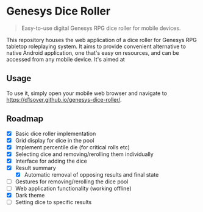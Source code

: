 # Genesys Dice Roller
> Easy-to-use digital Genesys RPG dice roller for mobile devices.

This repository houses the web application of a dice roller for Genesys RPG tabletop roleplaying system. It aims to provide convenient alternative to native Android application, one that's easy on resources, and can be accessed from any mobile device.
It's aimed at 

## Usage

To use it, simply open your mobile web browser and navigate to https://d1sover.github.io/genesys-dice-roller/.

## Roadmap

- [x] Basic dice roller implementation
- [x] Grid display for dice in the pool
- [x] Implement percentile die (for critical rolls etc)
- [x] Selecting dice and removing/rerolling them individually
- [x] Interface for adding the dice
- [x] Result summary
  - [x] Automatic removal of opposing results and final state
- [ ] Gestures for removing/rerolling the dice pool
- [ ] Web application functionality (working offline)
- [x] Dark theme
- [ ] Setting dice to specific results
